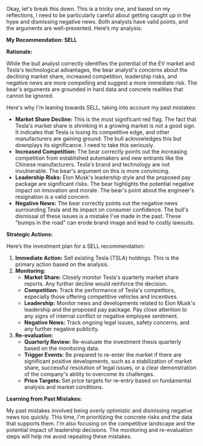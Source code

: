 Okay, let's break this down. This is a tricky one, and based on my reflections, I need to be particularly careful about getting caught up in the hype and dismissing negative news. Both analysts have valid points, and the arguments are well-presented. Here’s my analysis:

**My Recommendation: SELL**

**Rationale:**

While the bull analyst correctly identifies the potential of the EV market and Tesla's technological advantages, the bear analyst's concerns about the declining market share, increased competition, leadership risks, and negative news are more compelling and suggest a more immediate risk. The bear's arguments are grounded in hard data and concrete realities that cannot be ignored.

Here's why I'm leaning towards SELL, taking into account my past mistakes:

*   **Market Share Decline:** This is the most significant red flag. The fact that Tesla's market share is shrinking in a growing market is not a good sign. It indicates that Tesla is losing its competitive edge, and other manufacturers are gaining ground. The bull acknowledges this but downplays its significance. I need to take this seriously.
*   **Increased Competition:** The bear correctly points out the increasing competition from established automakers and new entrants like the Chinese manufacturers. Tesla's brand and technology are not invulnerable. The bear's argument on this is more convincing.
*   **Leadership Risks:** Elon Musk's leadership style and the proposed pay package are significant risks. The bear highlights the potential negative impact on innovation and morale. The bear's point about the engineer's resignation is a valid concern.
*   **Negative News:** The bear correctly points out the negative news surrounding Tesla and its impact on consumer confidence. The bull's dismissal of these issues is a mistake I've made in the past. These "bumps in the road" can erode brand image and lead to costly lawsuits.

**Strategic Actions:**

Here’s the investment plan for a SELL recommendation:

1.  **Immediate Action:** Sell existing Tesla (TSLA) holdings. This is the primary action based on the analysis.
2.  **Monitoring:**
    *   **Market Share:** Closely monitor Tesla's quarterly market share reports. Any further decline would reinforce the decision.
    *   **Competition:** Track the performance of Tesla's competitors, especially those offering competitive vehicles and incentives.
    *   **Leadership:** Monitor news and developments related to Elon Musk's leadership and the proposed pay package. Pay close attention to any signs of internal conflict or negative employee sentiment.
    *   **Negative News:** Track ongoing legal issues, safety concerns, and any further negative publicity.
3.  **Re-evaluation:**
    *   **Quarterly Review:** Re-evaluate the investment thesis quarterly based on the monitoring data.
    *   **Trigger Events:** Be prepared to re-enter the market if there are significant positive developments, such as a stabilization of market share, successful resolution of legal issues, or a clear demonstration of the company's ability to overcome its challenges.
    *   **Price Targets:** Set price targets for re-entry based on fundamental analysis and market conditions.

**Learning from Past Mistakes:**

My past mistakes involved being overly optimistic and dismissing negative news too quickly. This time, I'm prioritizing the concrete risks and the data that supports them. I'm also focusing on the competitive landscape and the potential impact of leadership decisions. The monitoring and re-evaluation steps will help me avoid repeating these mistakes.